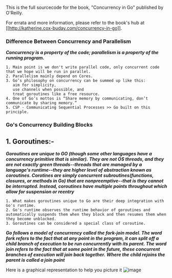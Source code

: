 This is the full sourcecode for the book, "Concurrency in Go" published by O'Reilly.

For errata and more information, please refer to the book's hub at [[http://katherine.cox-buday.com/concurrency-in-go]].

### Difference Between Concurrency and Parallelism

***Concurrency is a property of the code; parallelism is a property of the running program.***
```
1. Main point is we don't write parallel code, only concurrent code that we hope will be run in parallel.
2. Parallelism mainly depend on Cores.
3. Go’s philosophy on concurrency can be summed up like this: 
   aim for simplicity,
   use channels when possible, and 
   treat goroutines like a free resource.
4. One of Go’s mottos is “Share memory by communicating, don’t communicate by sharing memory.”
5. CSP - Communicating Sequential Processes >> Go built on this principle.
```

### Go's Concurrency Building Blocks

## 1. Goroutines:-

***Goroutines are unique to GO (though some other languages have a concurrency primitive that is similar).***
***They are not OS threads, and they are not exactly green threads--threads that are managed by a language's runtime--they are higher level of abstraction known as coroutines. Corotines are simply concurrent subroutines(functions, closures, or methods in Go) that are nonpreemptive--that is they cannot be interrupted. Instead, coroutines have multiple points throughout which allow for suspension or reentry***
```
1. What makes goroutines unique to Go are their deep integration with Go's runtime.
2. Go's runtime observes the runtime behavior of goroutines and automatically suspends them when they block and then resumes them when they become unblocked.
3. Goroutines can be considered a special class of coroutine.
```
***Go follows a model of concurrency called the fork-join model. The word fork refers to the fact that at any point in the program, it can split off a child branch of execution to be run concurrently with its parent. The word join refers to the fact that at some point in the future, these concurrent branches of execution will join back together.***
***Where the child rejoins the parent is called a join point***

Here is a graphical representation to help you picture it
![image](https://user-images.githubusercontent.com/21126970/144104737-86b72002-6b2a-4504-9043-70d20a0848de.png)


